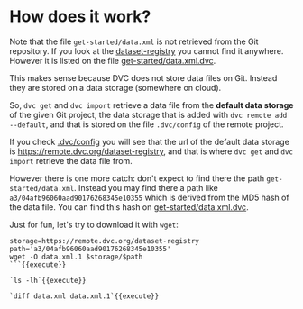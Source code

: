 # How does it work?

Note that the file `get-started/data.xml` is not retrieved from the Git
repository. If you look at the
[dataset-registry](https://github.com/iterative/dataset-registry) you cannot
find it anywhere. However it is listed on the file
[get-started/data.xml.dvc](https://github.com/iterative/dataset-registry/blob/master/get-started/data.xml.dvc).

This makes sense because DVC does not store data files on Git. Instead they are
stored on a data storage (somewhere on cloud).

So, `dvc get` and `dvc import` retrieve a data file from the **default data
storage** of the given Git project, the data storage that is added with `dvc
remote add --default`, and that is stored on the file `.dvc/config` of the
remote project.

If you check
[.dvc/config](https://github.com/iterative/dataset-registry/blob/master/.dvc/config)
you will see that the url of the default data storage is
https://remote.dvc.org/dataset-registry, and that is where `dvc get`
and `dvc import` retrieve the data file from.

However there is one more catch: don't expect to find there the path
`get-started/data.xml`. Instead you may find there a path like
`a3/04afb96060aad90176268345e10355` which is derived from the MD5 hash of the
data file. You can find this hash on
[get-started/data.xml.dvc](https://github.com/iterative/dataset-registry/blob/master/get-started/data.xml.dvc).

Just for fun, let's try to download it with `wget`:

```
storage=https://remote.dvc.org/dataset-registry
path='a3/04afb96060aad90176268345e10355'
wget -O data.xml.1 $storage/$path
```{{execute}}

`ls -lh`{{execute}}

`diff data.xml data.xml.1`{{execute}}
